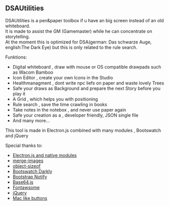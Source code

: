 ## **DSAUtilities**

DSAUtilities is a pen&paper toolbox if u have an big screen instead of an old whiteboard.  
It is made to assist the GM (Gamemaster) while he can concentrate on storytelling.  
At the moment this is optimized for DSA(german: Das schwarze Auge, english:The Dark Eye) but this is only related to the rule search.

Funktions:
 * Digital whiteboard , draw with mouse or OS compatible drawpads such as Wacom Bamboo  
 * Icon Editor , create your own Icons in the Studio
 * Healthmanagment , dont write npc liefs on paper and waste lovely Trees
 * Safe your draws as Background and prepare the next Story before you play it
 * A Grid , which helps you with positioning
 * Rule search , save the time crawling in books
 * Take notes in the notebox , and never use paper again
 * Safe your creation as a , developer friendly, JSON single file
 * And many more...



 This tool is made in Electron.js combined with many modules , Bootswatch and jQuery

 Special thanks to:

 * [Electron.js and native modules](https://electronjs.org/)
 * [merge-images](https://github.com/lukechilds/merge-images)
 * [object-sizeof](https://github.com/miktam/sizeof)
 * [Bootswatch Darkly](https://bootswatch.com/darkly/)
 * [Bootstrap Notify](http://bootstrap-notify.remabledesigns.com/)
 * [Base64.js](https://github.com/dankogai/js-base64)
 * [Fontawsome](https://fontawesome.com/)
 * [jQuery](https://jquery.com/)
 * [Mac like buttons](https://bootsnipp.com/snippets/z8ZVX)
